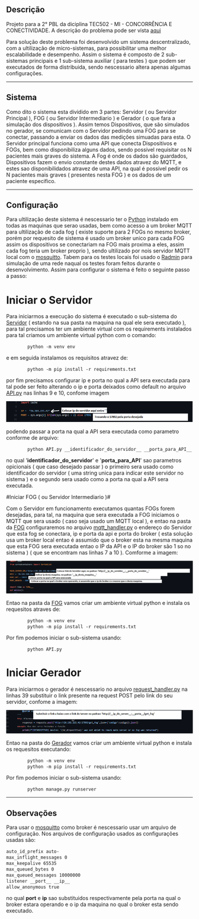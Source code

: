 ## Descrição ##
Projeto para a 2° PBL da diciplina TEC502 - MI - CONCORRÊNCIA E CONECTIVIDADE. A descrição do problema pode ser vista [aqui]()

Para solução deste problema foi desenvolvido um sistema descentralizado, com a ultilização de micro-sistemas, para possibilitar uma melhor escalabilidade e desempenho. Assim o sistema é composto de 2 sub-sistemas principais e 1 sub-sistema auxiliar ( para testes ) que podem ser executados de forma distribuida, sendo nescessario altera apenas algumas configurações.

---

## Sistema ##

Como dito o sistema esta dividido em 3 partes: Servidor ( ou Servidor Principal ), FOG ( ou Servidor Intermediario ) e Gerador ( o que fara a simulação dos dispositivos ).
Assim temos Dispositivos, que são simulados no gerador, se comunicam com o Servidor pedindo uma FOG para se conectar, passando a enviar os dados das medições simuadas para esta.
O Servidor principal funciona como uma API que conecta Dispositivos e FOGs, bem como disponibiliza alguns dados, sendo possivel requisitar os N pacientes mais graves do sistema.
A Fog é onde os dados são guardados, Dispositivos fazem o envio constante destes dados atravez do MQTT, e estes sao disponibilidados atravez de uma API, na qual é possivel pedir os N pacientes mais graves ( presentes nesta FOG ) e os dados de um paciente especifico. 

---

## Configuração ##

Para ultilização deste sistema é nescessario ter o [Python](https://www.python.org/) instalado em todas as maquinas que serao usadas, bem como acesso a um broker MQTT para ultilização de cada fog ( existe suporte para 2 FOGs no mesmo broker, porém por requesito de sistema é usado um broker unico para cada FOG assim os dispositivos se conectariam na FOG mais proxima a eles, assim cada fog teria um broker proprio ), sendo ultilizado por nois servidor MQTT local com o [mosquitto](https://mosquitto.org/).
Tabem para os testes locais foi usado o [Radmin](https://www.radmin-vpn.com/br/) para simulação de uma rede naqual os testes foram feitos durante o desenvolvimento.
Assim para configurar o sistema é feito o seguinte passo a passo:

# Iniciar o Servidor #

Para iniciarmos a execução do sistema é executado o sub-sistema do [Servidor](https://github.com/denielfer/pbl-conectvidade-problema2/tree/main/Server) ( estando na sua pasta na maquina na qual ele sera executado ), para tal precisamos ter um ambiente virtual com os requirements instalados para tal criamos um ambiente virtual python com o comando:

			python -m venv env

e em seguida instalamos os requisitos atravez de:

			python -m pip install -r requirements.txt

por fim precisamos configurar ip e porta no qual a API sera executada para tal pode ser feito alterando o ip e porta deixados como default no arquivo [API.py](https://github.com/denielfer/pbl-conectvidade-problema2/blob/main/Server/API.py) nas linhas 9 e 10, confome imagem

![Alt Text](imagens/server_ip_porta.png)

podendo passar a porta na qual a API sera executada como parametro conforme de arquivo:

			python API.py __identificador_do_servidor__ __porta_para_API__


no qual '__identificador_do_servidor__' e '__porta_para_API__' sao parametros opicionais ( que caso desejado passar ) o primeiro sera usado como identificador do servidor ( uma string unica para indicar este servidor no sistema ) e o segundo sera usado como a porta na qual a API sera executada.

#Iniciar FOG ( ou Servidor Intermediario )#

Com o Servidor em funcionamento executamos quantas FOGs forem desejadas, para tal, na maquina que sera executada a FOG iniciamos o MQTT que sera usado ( caso seja usado um MQTT local ), e entao na pasta da [FOG](https://github.com/denielfer/pbl-conectvidade-problema2/tree/main/FOG) configuraremos no arquivo [mqtt_handler.py](https://github.com/denielfer/pbl-conectvidade-problema2/blob/main/FOG/mqtt_handler.py) o endereço do Servidor que esta fog se conectara, ip e porta da api e porta do broker ( esta solução usa um broker local entao é assumido que o broker esta na mesma maquina que esta FOG sera executada entao o IP da API e o IP do broker são 1 so no sistema ) ( que se encontram nas linhas 7 a 10 ). Comforme a imagem:

![Alt Text](imagens/FOG.png)

Entao na pasta da [FOG](https://github.com/denielfer/pbl-conectvidade-problema2/tree/main/FOG) vamos criar um ambiente virtual python e instala os requesitos atraves de:

			python -m venv env
			python -m pip install -r requirements.txt

Por fim podemos iniciar o sub-sistema usando:

			python API.py

# Iniciar Gerador #

Para iniciarmos o gerador é nescessario no arquivo [request_handler.py](https://github.com/denielfer/pbl-conectvidade-problema2/blob/main/Gerador/dispositivo/request_handler.py) na linhas 39 substituir o link presente na request POST pelo link do seu servidor, confome a imagem:

![Alt Text](imagens/gerador.png)

Entao na pasta do [Gerador](https://github.com/denielfer/pbl-conectvidade-problema2/tree/main/Gerador) vamos criar um ambiente virtual python e instala os requesitos executando:

			python -m venv env
			python -m pip install -r requirements.txt

Por fim podemos iniciar o sub-sistema usando:

			python manage.py runserver

---

## Observações ##

Para usar o [mosquitto](https://mosquitto.org/) como broker é nescessario usar um arquivo de configuração. Nos arquivos de configuração usados as configurações usadas são:

	auto_id_prefix auto-
	max_inflight_messages 0
	max_keepalive 65535
	max_queued_bytes 0
	max_queued_messages 10000000
	listener __port__ __ip__
	allow_anonymous true

no qual __port__ e __ip__ sao substituidos respectivamente pela porta na qual o broker estara operando e o ip da maquina no qual o broker esta sendo executado.
